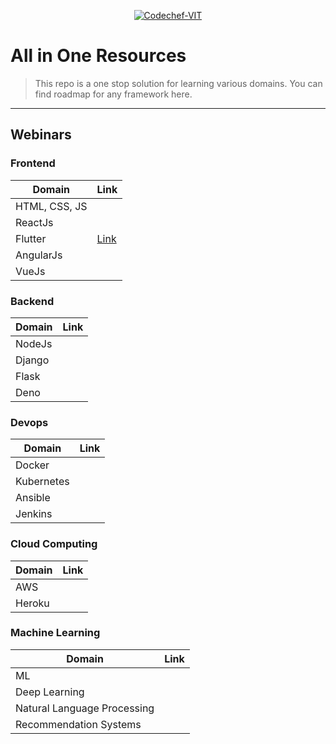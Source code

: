 <p align="center"><a href="http://www.codechefvit.com" target="_blank"><img src="https://s3.amazonaws.com/codechef_shared/sites/all/themes/abessive/logo-3.png" title="CodeChef-VIT" alt="Codechef-VIT"></a>
</p>

# All in One Resources

> <Subtitle>
> This repo is a one stop solution for learning various domains. You can find roadmap for any framework here.

---


## Webinars

### Frontend

| Domain | Link |
|--------|------|
| HTML, CSS, JS|      |
|ReactJs|      |
|Flutter|[Link](./Frontend/FLUTTER.md)|    
|AngularJs|      |    
|VueJs|      |    

### Backend

| Domain | Link |
|--------|------|
|NodeJs|     |
|Django|     |
|Flask |     |
|Deno  |     |

### Devops

| Domain | Link |
|--------|------|
|Docker| |
|Kubernetes| |
|Ansible| |
|Jenkins| |

### Cloud Computing

| Domain | Link |
|--------|------|
|AWS| |
|Heroku| |

### Machine Learning
| Domain | Link |
|--------|------|
|ML| |
|Deep Learning| |
|Natural Language Processing| |
|Recommendation Systems| |
